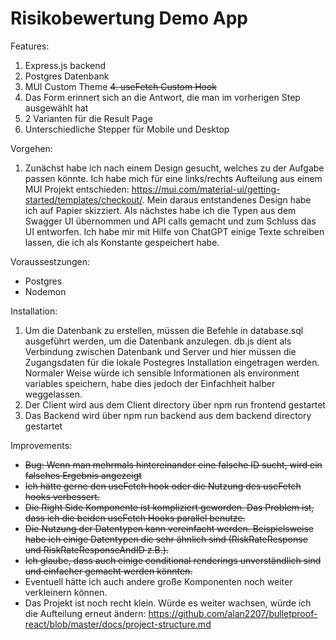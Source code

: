 # Risikobewertung Demo App

Features:

1. Express.js backend 
2. Postgres Datenbank
3. MUI Custom Theme
~~4. useFetch Custom Hook~~
5. Das Form erinnert sich an die Antwort, die man im vorherigen Step ausgewählt hat
6. 2 Varianten für die Result Page
7. Unterschiedliche Stepper für Mobile und Desktop

Vorgehen:

1. Zunächst habe ich nach einem Design gesucht, welches zu der Aufgabe passen könnte. Ich habe mich für eine links/rechts Aufteilung aus einem MUI Projekt entschieden: https://mui.com/material-ui/getting-started/templates/checkout/. Mein daraus entstandenes Design habe ich auf Papier skizziert.
Als nächstes habe ich die Typen aus dem Swagger UI übernommen und API calls gemacht und zum Schluss das UI entworfen. Ich habe mir mit Hilfe von ChatGPT einige Texte schreiben lassen, die ich als Konstante gespeichert habe.

Voraussestzungen: 

- Postgres 
- Nodemon

Installation:
1. Um die Datenbank zu erstellen, müssen die Befehle in database.sql ausgeführt werden, um die Datenbank anzulegen. db.js dient als Verbindung zwischen Datenbank und Server und hier müssen die Zugangsdaten für die lokale Postegres Installation eingetragen werden. Normaler Weise würde ich sensible Informationen als environment variables speichern, habe dies jedoch der Einfachheit halber weggelassen. 
2. Der Client wird aus dem Client directory über npm run frontend gestartet
3. Das Backend wird über npm run backend aus dem backend directory gestartet


Improvements:
- ~~Bug: Wenn man mehrmals hintereinander eine falsche ID sucht, wird ein falsches Ergebnis angezeigt~~
- ~~Ich hätte gerne den useFetch hook oder die Nutzung des useFetch hooks verbessert.~~
- ~~Die Right Side Komponente ist kompliziert geworden. Das Problem ist, dass ich die beiden useFetch Hooks parallel benutze.~~
- ~~Die Nutzung der Datentypen kann vereinfacht werden. Beispielsweise habe ich einige Datentypen die sehr ähnlich sind (RiskRateResponse und RiskRateResponseAndID z.B.).~~
- ~~Ich glaube, dass auch einige conditional renderings unverständlich sind und einfacher gemacht werden könnten.~~
- Eventuell hätte ich auch andere große Komponenten noch weiter verkleinern können. 
- Das Projekt ist noch recht klein. Würde es weiter wachsen, würde ich die Aufteilung erneut ändern: https://github.com/alan2207/bulletproof-react/blob/master/docs/project-structure.md
